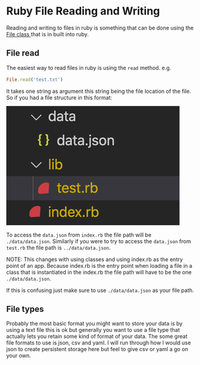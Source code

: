 # Ruby File Reading and Writing

Reading and writing to files in ruby is something that can be done using the [ File class ](https://ruby-doc.org/core-2.7.2/File.html) that is in built into ruby.

## File read

The easiest way to read files in ruby is using the `read` method.
e.g.

```ruby
File.read('test.txt')
```

It takes one string as argument this string being the file location of the file. So if you had a file structure in this format:

![file structure](./file_structure_exmaple.png)

To access the `data.json` from `index.rb` the file path will be `./data/data.json`. Similarly if you were to try to access the `data.json` from `test.rb` the file path is `../data/data.json`.

NOTE: This changes with using classes and using index.rb as the entry point of an app. Because index.rb is the entry point when loading a file in a class that is instantiated in the index.rb the file path will have to be the one `./data/data.json`.

If this is confusing just make sure to use `./data/data.json` as your file path.

## File types

Probably the most basic format you might want to store your data is by using a text file this is ok but generally you want to use a file type that actually lets you retain some kind of format of your data. The some great file formats to use is json, csv and yaml. I will run through how I would use json to create persistent storage here but feel to give csv or yaml a go on your own.

## 